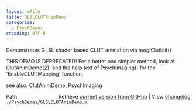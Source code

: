 ```yaml
---
layout: mfile
title: GLSLCLUTAnimDemo
categories:
  - PsychDemos
encoding: UTF-8
---
```



Demonstrates GLSL shader based CLUT animation via moglClutblit\(\)

THIS DEMO IS DEPRECATED\! For a better and simpler method, look at
ClutAnimDemo\(2\); and the help text of PsychImaging\(\) for the
'EnableCLUTMapping' function.

see also: ClutAnimDemo, PsychImaging


<div class="code_header" style="text-align:right;">
  <span style="float:left;">Path&nbsp;&nbsp;</span> <span class="counter">Retrieve <a href=
  "https://raw.github.com/Psychtoolbox-3/Psychtoolbox-3/beta/./PsychDemos/GLSLCLUTAnimDemo.m">current version from GitHub</a> | View <a href=
  "https://github.com/Psychtoolbox-3/Psychtoolbox-3/commits/beta/./PsychDemos/GLSLCLUTAnimDemo.m">changelog</a></span>
</div>
<div class="code">
  <code>./PsychDemos/GLSLCLUTAnimDemo.m</code>
</div>

